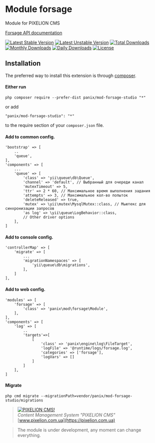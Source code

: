 # Module forsage

Module for PIXELION CMS

[Forsage API documentation](https://forsage.docs.apiary.io/)

[![Latest Stable Version](https://poser.pugx.org/panix/mod-forsage-studio/v/stable)](https://packagist.org/packages/panix/mod-forsage-studio)
[![Latest Unstable Version](https://poser.pugx.org/panix/mod-forsage-studio/v/unstable)](https://packagist.org/packages/panix/mod-forsage-studio)
[![Total Downloads](https://poser.pugx.org/panix/mod-forsage-studio/downloads)](https://packagist.org/packages/panix/mod-forsage-studio)
[![Monthly Downloads](https://poser.pugx.org/panix/mod-forsage-studio/d/monthly)](https://packagist.org/packages/panix/mod-forsage-studio)
[![Daily Downloads](https://poser.pugx.org/panix/mod-forsage-studio/d/daily)](https://packagist.org/packages/panix/mod-forsage-studio)
[![License](https://poser.pugx.org/panix/mod-forsage-studio/license)](https://packagist.org/packages/panix/mod-forsage-studio)


## Installation

The preferred way to install this extension is through [composer](http://getcomposer.org/download/).

#### Either run

```
php composer require --prefer-dist panix/mod-forsage-studio "*"
```

or add

```
"panix/mod-forsage-studio": "*"
```

to the require section of your `composer.json` file.
#### Add to common config.
```
'bootstrap' => [
    ..
    'queue',
],
'components' => [
    ...
    'queue' => [
        'class' => 'yii\queue\db\Queue',
        'channel' => 'default', // Выбранный для очереди канал
        'mutexTimeout' => 5,
        'ttr' => 2 * 60, // Максимальное время выполнения задания
        'attempts' => 3, // Максимальное кол-во попыток
        'deleteReleased' => true,
        'mutex' => \yii\mutex\MysqlMutex::class, // Мьютекс для синхронизации запросов
        'as log' => \yii\queue\LogBehavior::class,
        // Other driver options
    ],
]
```
#### Add to console config.
```
'controllerMap' => [
    'migrate' => [
        ...
        'migrationNamespaces' => [
            'yii\queue\db\migrations',
        ],
    ]
],
```
#### Add to web config.
```
'modules' => [
    'forsage' => [
        'class' => 'panix\mod\forsage\Module',
    ],
],
'components' => [
    'log' => [
        ..
        'targets'=>[
            [
                'class' => 'panix\engine\log\FileTarget',
                'logFile' => '@runtime/logs/forsage.log',
                'categories' => ['forsage'],
                'logVars' => []
            ]
        ]
    ],
]
```

#### Migrate
```
php cmd migrate --migrationPath=vendor/panix/mod-forsage-studio/migrations
```


> [![PIXELION CMS!](https://pixelion.com.ua/uploads/logo.svg "PIXELION CMS")](https://pixelion.com.ua)  
<i>Content Management System "PIXELION CMS"</i>  
[www.pixelion.com.ua](https://pixelion.com.ua)

> The module is under development, any moment can change everything.



